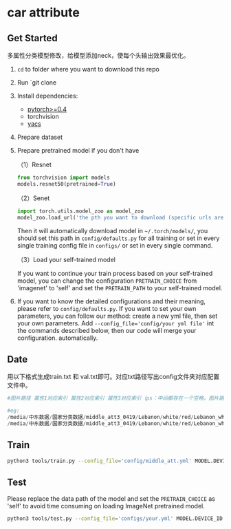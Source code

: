 # car attribute

## Get Started

多属性分类模型修改，给模型添加neck，使每个头输出效果最优化。

1. `cd` to folder where you want to download this repo

2. Run `git clone 

3. Install dependencies:
    - [pytorch>=0.4](https://pytorch.org/)
    - torchvision
    - [yacs](https://github.com/rbgirshick/yacs)

4. Prepare dataset


5. Prepare pretrained model if you don't have

    （1）Resnet

    ```python
    from torchvision import models
    models.resnet50(pretrained=True)
    ```
    （2）Senet

    ```python
    import torch.utils.model_zoo as model_zoo
    model_zoo.load_url('the pth you want to download (specific urls are listed in  ./modeling/backbones/senet.py)')
    ```
    Then it will automatically download model in `~/.torch/models/`, you should set this path in `config/defaults.py` for all training or set in every single training config file in `configs/` or set in every single command.

    （3）Load your self-trained model

    If you want to continue your train process based on your self-trained model, you can change the configuration `PRETRAIN_CHOICE` from 'imagenet' to 'self' and set the `PRETRAIN_PATH` to your self-trained model. 

6. If you want to know the detailed configurations and their meaning, please refer to `config/defaults.py`. If you want to set your own parameters, you can follow our method: create a new yml file, then set your own parameters.  Add `--config_file='config/your yml file'` int the commands described below, then our code will merge your configuration. automatically.


## Date
用以下格式生成train.txt 和 val.txt即可。对应txt路径写出config文件夹对应配置文件中。

```python
#图片路径 属性1对应索引 属性2对应索引 属性3对应索引（ps：中间都存在一个空格，图片路径中不可以有空格）

#eg:
/media/中东数据/国家分类数据/middle_att3_0419/Lebanon/white/red/Lebanon_white_00016758.jpg 3 4 3
/media/中东数据/国家分类数据/middle_att3_0419/Lebanon/white/red/Lebanon_white_00018923.jpg 3 4 3


```



## Train

```bash
python3 tools/train.py --config_file='config/middle_att.yml' MODEL.DEVICE_ID "('your device id'，只有一张显卡可以省去)" OUTPUT_DIR "output/middle_3att"
```

## Test

Please replace the data path of the model and set the `PRETRAIN_CHOICE` as 'self' to avoid time consuming on loading ImageNet pretrained model.

```bash
python3 tools/test.py --config_file='configs/your.yml' MODEL.DEVICE_ID "('your device id')" MODEL.PRETRAIN_CHOICE "('self')" TEST.WEIGHT "('your path to trained checkpoints')"
```

